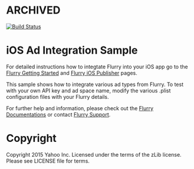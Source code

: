 # ARCHIVED


[![Build Status](https://travis-ci.org/flurry/ios-AdIntegrationSamples.svg?branch=master)](https://travis-ci.org/flurry/ios-AdIntegrationSamples)

iOS Ad Integration Sample 
============================


For detailed instructions how to integtate Flurry into your iOS app go to the [Flurry Getting Started](https://developer.yahoo.com/flurry/docs/analytics/gettingstarted/ios/)
and [Flurry iOS Publisher](https://developer.yahoo.com/flurry/docs/publisher/code/ios/) pages.

This sample shows how to integrate various ad types from Flurry. To test with your own API key and ad space name, modify the 
various .plist configuration files with your Flurry details.

For further help and information, please check out the [Flurry Documentations](https://developer.yahoo.com/flurry) or contact [Flurry Support](mailto:support@flurry.com).

Copyright
=========
Copyright 2015 Yahoo Inc.
Licensed under the terms of the zLib license. Please see LICENSE file for terms.
